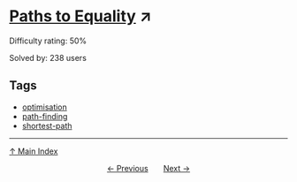 # [Paths to Equality](https://projecteuler.net/problem=736) ↗️

Difficulty rating: 50%

Solved by: 238 users
## Tags

- [optimisation](../tags/optimisation.md)
- [path-finding](../tags/path-finding.md)
- [shortest-path](../tags/shortest-path.md)



---

[↑ Main Index](../README.md)


<div align=center><a href='735.md'>← Previous</a> &nbsp;&nbsp; &nbsp;&nbsp;  <a href='737.md'>Next →</a></div>
